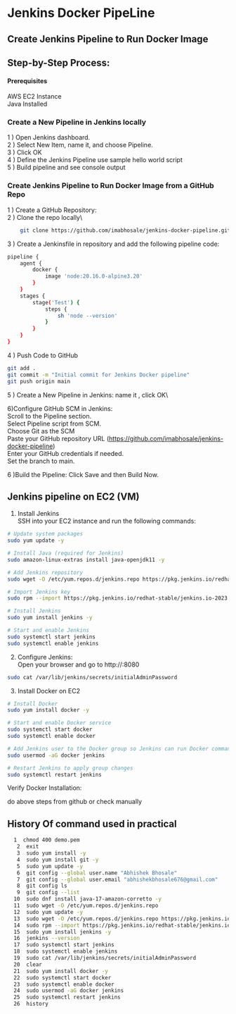 
# Jenkins Docker PipeLine
## Create Jenkins Pipeline to Run Docker Image



## Step-by-Step Process:
#### Prerequisites
AWS EC2 Instance \
Java Installed

### Create a New Pipeline in Jenkins locally
1 ) Open Jenkins dashboard.\
2 )  Select New Item, name it, and choose Pipeline.\
3 ) Click OK\
4 ) Define the Jenkins Pipeline use sample hello world script\
5 ) Build pipeline and see console output

### Create Jenkins Pipeline to Run Docker Image from a GitHub Repo
1 ) Create a GitHub Repository:\
2 ) Clone the repo locally\
```bash
    git clone https://github.com/imabhosale/jenkins-docker-pipeline.git
```
3 ) Create a Jenkinsfile in repository and add the following pipeline code: 
```bash
pipeline {
    agent {
        docker {
            image 'node:20.16.0-alpine3.20'
        }
    }
    stages {
        stage('Test') {
            steps {
                sh 'node --version'
            }
        }
    }
}
```
4 ) Push Code to GitHub
```bash 
git add .
git commit -m "Initial commit for Jenkins Docker pipeline"
git push origin main
```

5 ) Create a New Pipeline in Jenkins: name it , click OK\

6)Configure GitHub SCM in Jenkins:\
Scroll to the Pipeline section.\
Select Pipeline script from SCM.\
Choose Git as the SCM\
Paste your GitHub repository URL (https://github.com/imabhosale/jenkins-docker-pipeline)\
Enter your GitHub credentials if needed.\
Set the branch to main.

6 )Build the Pipeline: Click Save and then Build Now.

 ## Jenkins pipeline on EC2 (VM)

1)  Install Jenkins\
SSH into your EC2 instance and run the following commands:
```bash 
# Update system packages
sudo yum update -y

# Install Java (required for Jenkins)
sudo amazon-linux-extras install java-openjdk11 -y

# Add Jenkins repository
sudo wget -O /etc/yum.repos.d/jenkins.repo https://pkg.jenkins.io/redhat-stable/jenkins.repo

# Import Jenkins key
sudo rpm --import https://pkg.jenkins.io/redhat-stable/jenkins.io-2023.key

# Install Jenkins
sudo yum install jenkins -y

# Start and enable Jenkins
sudo systemctl start jenkins
sudo systemctl enable jenkins
```
2) Configure Jenkins:\
Open your browser and go to http://<EC2-Instance-Public-IP>:8080
```bash 
sudo cat /var/lib/jenkins/secrets/initialAdminPassword
```
3)  Install Docker on EC2
```bash 
# Install Docker
sudo yum install docker -y

# Start and enable Docker service
sudo systemctl start docker
sudo systemctl enable docker

# Add Jenkins user to the Docker group so Jenkins can run Docker commands
sudo usermod -aG docker jenkins

# Restart Jenkins to apply group changes
sudo systemctl restart jenkins
```
Verify Docker Installation:

do above steps from github or check manually 

 ## History Of command used in practical
 ```bash 
   1  chmod 400 demo.pem
    2  exit
    3  sudo yum install -y
    4  sudo yum install git -y
    5  sudo yum update -y
    6  git config --global user.name "Abhishek Bhosale"
    7  git config --global user.email "abhishekbhosale676@gmail.com"
    8  git config ls
    9  git config --list
   10  sudo dnf install java-17-amazon-corretto -y
   11  sudo wget -O /etc/yum.repos.d/jenkins.repo
   12  sudo yum update -y
   13  sudo wget -O /etc/yum.repos.d/jenkins.repo https://pkg.jenkins.io/redhat-stable/jenkins.repo
   14  sudo rpm --import https://pkg.jenkins.io/redhat-stable/jenkins.io-2023.key
   15  sudo yum install jenkins -y
   16  jenkins --version
   17  sudo systemctl start jenkins
   18  sudo systemctl enable jenkins
   19  sudo cat /var/lib/jenkins/secrets/initialAdminPassword
   20  clear
   21  sudo yum install docker -y
   22  sudo systemctl start docker
   23  sudo systemctl enable docker
   24  sudo usermod -aG docker jenkins
   25  sudo systemctl restart jenkins
   26  history
```

